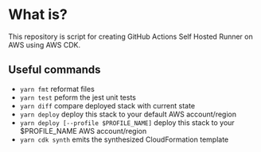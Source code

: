 # What is?

This repository is script for creating GitHub Actions Self Hosted Runner on AWS using AWS CDK.

## Useful commands

- `yarn fmt` reformat files
- `yarn test` peform the jest unit tests
- `yarn diff` compare deployed stack with current state
- `yarn deploy` deploy this stack to your default AWS account/region
- `yarn deploy [--profile $PROFILE_NAME]` deploy this stack to your \$PROFILE_NAME AWS account/region
- `yarn cdk synth` emits the synthesized CloudFormation template
